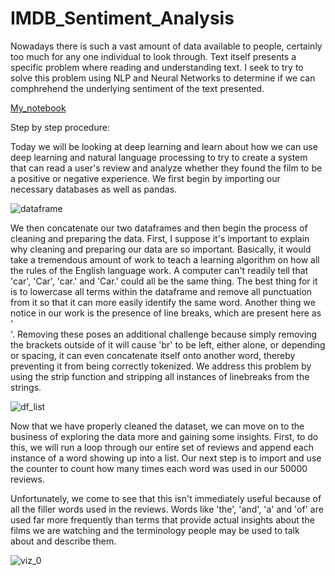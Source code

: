 # IMDB_Sentiment_Analysis

Nowadays there is such a vast amount of data available to people, certainly too much for any one individual to look through. Text itself presents a specific problem where reading and understanding text. I seek to try to solve this problem using NLP and Neural Networks to determine if we can comphrehend the underlying sentiment of the text presented. 

[My_notebook](https://github.com/Shin-pete/IMDB_Sentiment_Analysis/blob/master/LSTM_model.ipynb)

Step by step procedure: 

Today we will be looking at deep learning and learn about how we can use deep learning and natural language processing to try to create a system that can read a user's review and analyze whether they found the film to be a positive or negative experience. We first begin by importing our necessary databases as well as pandas. ​

![dataframe](https://arpitbajpai.weebly.com/uploads/1/1/7/2/117229466/mparbwd_1_orig.png)

We then concatenate our two dataframes and then begin the process of cleaning and preparing the data. First, I suppose it's important to explain why cleaning and preparing our data are so important. Basically, it would take a tremendous amount of work to teach a learning algorithm on how all the rules of the English language work. A computer can't readily tell that 'car', 'Car', 'car.' and 'Car.' could all be the same thing. The best thing for it is to lowercase all terms within the dataframe and remove all punctuation from it so that it can more easily identify the same word. Another thing we notice in our work is the presence of line breaks, which are present here as '<br>'. Removing these poses an additional challenge because simply removing the brackets outside of it will cause 'br' to be left, either alone, or depending or spacing, it can even concatenate itself onto another word, thereby preventing it from being correctly tokenized. We address this problem by using the strip function and stripping all instances of linebreaks from the strings. 

![df_list](https://arpitbajpai.weebly.com/uploads/1/1/7/2/117229466/nndswj5_1_orig.png)

Now that we have properly cleaned the dataset, we can move on to the business of exploring the data more and gaining some insights. First, to do this, we will run a loop through our entire set of reviews and append each instance of a word showing up into a list. Our next step is to import and use the counter to count how many times each word was used in our 50000 reviews. 

Unfortunately, we come to see that this isn't immediately useful because of all the filler words used in the reviews. Words like 'the', 'and', 'a' and 'of' are used far more frequently than terms that provide actual insights about the films we are watching and the terminology people may be used to talk about and describe them.

![viz_0](https://arpitbajpai.weebly.com/uploads/1/1/7/2/117229466/hv6blgt_1_orig.png)
